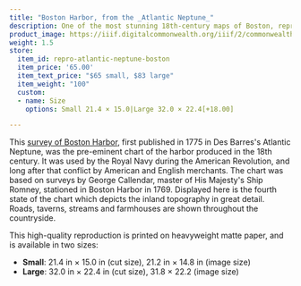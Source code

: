 ```yaml
---
title: "Boston Harbor, from the _Atlantic Neptune_"
description: One of the most stunning 18th-century maps of Boston, reprinted in full color on heavyweight matte paper
product_image: https://iiif.digitalcommonwealth.org/iiif/2/commonwealth:3f462x48b/533,428,9540,6660/,1200/0/default.jpg
weight: 1.5
store:
  item_id: repro-atlantic-neptune-boston
  item_price: '65.00'
  item_text_price: "$65 small, $83 large"
  item_weight: "100"
  custom:
  - name: Size
    options: Small 21.4 × 15.0|Large 32.0 × 22.4[+18.00]

---
```


This [survey of Boston Harbor](https://collections.leventhalmap.org/search/commonwealth:3f462x472), first published in 1775 in Des Barres's Atlantic Neptune, was the pre-eminent chart of the harbor produced in the 18th century. It was used by the Royal Navy during the American Revolution, and long after that conflict by American and English merchants. The chart was based on surveys by George Callendar, master of His Majesty's Ship Romney, stationed in Boston Harbor in 1769. Displayed here is the fourth state of the chart which depicts the inland topography in great detail. Roads, taverns, streams and farmhouses are shown throughout the countryside.

This high-quality reproduction is printed on heavyweight matte paper, and is available in two sizes:

* **Small**: 21.4 in × 15.0 in (cut size), 21.2 in × 14.8 in (image size)
* **Large**: 32.0 in × 22.4 in (cut size), 31.8 × 22.2 (image size)